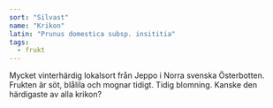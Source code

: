 ```yaml
---
sort: "Silvast"
name: "Krikon"
latin: "Prunus domestica subsp. insititia"
tags:
  - frukt
---
```


Mycket vinterhärdig lokalsort från Jeppo i Norra svenska Österbotten. Frukten är söt, blålila och mognar tidigt. Tidig blomning. Kanske den härdigaste av alla krikon?

